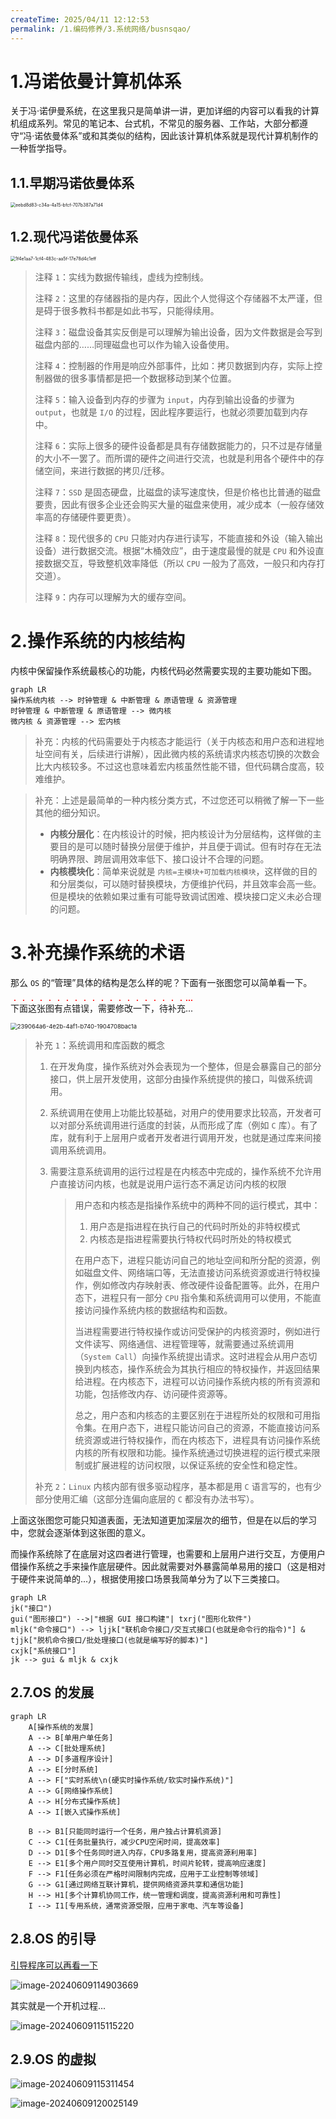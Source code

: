 ```yaml
---
createTime: 2025/04/11 12:12:53
permalink: /1.编码修养/3.系统网络/busnsqao/
---
```



# 1.冯诺依曼计算机体系

关于冯·诺伊曼系统，在这里我只是简单讲一讲，更加详细的内容可以看我的计算机组成系列。常见的笔记本、台式机，不常见的服务器、工作站，大部分都遵守“冯·诺依曼体系”或和其类似的结构，因此该计算机体系就是现代计算机制作的一种哲学指导。 

## 1.1.早期冯诺依曼体系

<img src="../../docs/notes/1.编码修养/3.系统网络/assets/eebd8d83-c34a-4a15-bfcf-707b387a71d4.png" title="" alt="eebd8d83-c34a-4a15-bfcf-707b387a71d4" style="zoom:50%;">

## 1.2.现代冯诺依曼体系

<img src="../../docs/notes/1.编码修养/3.系统网络/assets/1f4e1aa7-1cf4-483c-aa5f-17e78d4c1eff.png" title="" alt="1f4e1aa7-1cf4-483c-aa5f-17e78d4c1eff" style="zoom:50%;">

> 注释 `1`：实线为数据传输线，虚线为控制线。
>
> 注释 `2`：这里的存储器指的是内存，因此个人觉得这个存储器不太严谨，但是碍于很多教科书都是如此书写，只能得续用。
>
> 注释 `3`：磁盘设备其实反倒是可以理解为输出设备，因为文件数据是会写到磁盘内部的……同理磁盘也可以作为输入设备使用。
>
> 注释 `4`：控制器的作用是响应外部事件，比如：拷贝数据到内存，实际上控制器做的很多事情都是把一个数据移动到某个位置。
>
> 注释 `5`：输入设备到内存的步骤为 `input`，内存到输出设备的步骤为 `output`，也就是 `I/O` 的过程，因此程序要运行，也就必须要加载到内存中。 
>
> 注释 `6`：实际上很多的硬件设备都是具有存储数据能力的，只不过是存储量的大小不一罢了。而所谓的硬件之间进行交流，也就是利用各个硬件中的存储空间，来进行数据的拷贝/迁移。
>
> 注释 `7`：`SSD` 是固态硬盘，比磁盘的读写速度快，但是价格也比普通的磁盘要贵，因此有很多企业还会购买大量的磁盘来使用，减少成本（一般存储效率高的存储硬件要更贵）。
>
> 注释 `8`：现代很多的 `CPU` 只能对内存进行读写，不能直接和外设（输入输出设备）进行数据交流。根据“木桶效应”，由于速度最慢的就是 `CPU` 和外设直接数据交互，导致整机效率降低（所以 `CPU` 一般为了高效，一般只和内存打交道）。
>
> 注释 `9`：内存可以理解为大的缓存空间。

# 2.操作系统的内核结构

内核中保留操作系统最核心的功能，内核代码必然需要实现的主要功能如下图。

```mermaid
graph LR
操作系统内核 --> 时钟管理 & 中断管理 & 原语管理 & 资源管理
时钟管理 & 中断管理 & 原语管理 --> 微内核
微内核 & 资源管理 --> 宏内核
```

>   补充：内核的代码需要处于内核态才能运行（关于内核态和用户态和进程地址空间有关，后续进行讲解），因此微内核的系统请求内核态切换的次数会比大内核较多。不过这也意味着宏内核虽然性能不错，但代码耦合度高，较难维护。

>   补充：上述是最简单的一种内核分类方式，不过您还可以稍微了解一下一些其他的细分知识。
>
>   -   **内核分层化**：在内核设计的时候，把内核设计为分层结构，这样做的主要目的是可以随时替换分层便于维护，并且便于调试。但有时存在无法明确界限、跨层调用效率低下、接口设计不合理的问题。
>   -   **内核模块化**：简单来说就是 `内核=主模块+可加载内核模块`，这样做的目的和分层类似，可以随时替换模块，方便维护代码，并且效率会高一些。但是模块的依赖如果过重有可能导致调试困难、模块接口定义未必合理的问题。

# 3.补充操作系统的术语





那么 `OS` 的“管理”具体的结构是怎么样的呢？下面有一张图您可以简单看一下。

<span style="text-emphasis:filled red;">下面这张图有点错误，需要修改一下，待补充...</span>

<img title="" src="../../docs/notes/1.编码修养/3.系统网络/assets/239064a6-4e2b-4af1-b740-1904708bac1a.png" alt="239064a6-4e2b-4af1-b740-1904708bac1a" style="zoom:67%;">

> 补充 `1`：系统调用和库函数的概念
>
> 1. 在开发角度，操作系统对外会表现为一个整体，但是会暴露自己的部分接口，供上层开发使用，这部分由操作系统提供的接口，叫做系统调用。
>
> 2. 系统调用在使用上功能比较基础，对用户的使用要求比较高，开发者可以对部分系统调用进行适度的封装，从而形成了库（例如 `C` 库）。有了库，就有利于上层用户或者开发者进行调用开发，也就是通过库来间接调用系统调用。
>
> 3. 需要注意系统调用的运行过程是在内核态中完成的，操作系统不允许用户直接访问内核，也就是说用户运行态不满足访问内核的权限
>
>     >   用户态和内核态是指操作系统中的两种不同的运行模式，其中：
>     >
>     >   1.   用户态是指进程在执行自己的代码时所处的非特权模式
>     >   2.   内核态是指进程需要执行特权代码时所处的特权模式
>     >
>     >   在用户态下，进程只能访问自己的地址空间和所分配的资源，例如磁盘文件、网络端口等，无法直接访问系统资源或进行特权操作，例如修改内存映射表、修改硬件设备配置等。此外，在用户态下，进程只有一部分 `CPU` 指令集和系统调用可以使用，不能直接访问操作系统内核的数据结构和函数。
>     >
>     >   当进程需要进行特权操作或访问受保护的内核资源时，例如进行文件读写、网络通信、进程管理等，就需要通过系统调用（`System Call`）向操作系统提出请求。这时进程会从用户态切换到内核态，操作系统会为其执行相应的特权操作，并返回结果给进程。在内核态下，进程可以访问操作系统内核的所有资源和功能，包括修改内存、访问硬件资源等。
>     >
>     >   总之，用户态和内核态的主要区别在于进程所处的权限和可用指令集。在用户态下，进程只能访问自己的资源，不能直接访问系统资源或进行特权操作，而在内核态下，进程具有访问操作系统内核的所有权限和功能。操作系统通过切换进程的运行模式来限制或扩展进程的访问权限，以保证系统的安全性和稳定性。
>
> 补充 `2`：`Linux` 内核内部有很多驱动程序，基本都是用 `C` 语言写的，也有少部分使用汇编（这部分连偏向底层的 `C` 都没有办法书写）。

上面这张图您可能只知道表面，无法知道更加深层次的细节，但是在以后的学习中，您就会逐渐体到这张图的意义。

而操作系统除了在底层对这四者进行管理，也需要和上层用户进行交互，方便用户借操作系统之手来操作底层硬件。因此就需要对外暴露简单易用的接口（这是相对于硬件来说简单的...），根据使用接口场景我简单分为了以下三类接口。

```mermaid
graph LR
jk("接口")
gui("图形接口") -->|"根据 GUI 接口构建"| txrj("图形化软件")
mljk("命令接口") --> ljjk["联机命令接口/交互式接口(也就是命令行的指令)"] & tjjk["脱机命令接口/批处理接口(也就是编写好的脚本)"]
cxjk["系统接口"]
jk --> gui & mljk & cxjk
```



## 

## 2.7.OS 的发展

```mermaid
graph LR
    A[操作系统的发展] 
    A --> B[单用户单任务]
    A --> C[批处理系统]
    A --> D[多道程序设计]
    A --> E[分时系统]
    A --> F["实时系统\n(硬实时操作系统/软实时操作系统)"]
    A --> G[网络操作系统]
    A --> H[分布式操作系统]
    A --> I[嵌入式操作系统]

    B --> B1[只能同时运行一个任务，用户独占计算机资源]
    C --> C1[任务批量执行，减少CPU空闲时间，提高效率]
    D --> D1[多个任务同时进入内存，CPU多路复用，提高资源利用率]
    E --> E1[多个用户同时交互使用计算机，时间片轮转，提高响应速度]
    F --> F1[任务必须在严格时间限制内完成，应用于工业控制等领域]
    G --> G1[通过网络互联计算机，提供网络资源共享和通信功能]
    H --> H1[多个计算机协同工作，统一管理和调度，提高资源利用和可靠性]
    I --> I1[专用系统，通常资源受限，应用于家电、汽车等设备]
```

## 2.8.OS 的引导

[引导程序可以再看一下](https://www.bilibili.com/video/BV1YE411D7nH?p=10&spm_id_from=pageDriver&vd_source=c92c89dbfcf9cc30c48086469621f35b)

![image-20240609114903669](../../docs/notes/1.编码修养/3.系统网络/assets/image-20240609114903669.png)

其实就是一个开机过程...

![image-20240609115115220](../../docs/notes/1.编码修养/3.系统网络/assets/image-20240609115115220.png)

## 2.9.OS 的虚拟

![image-20240609115311454](../../docs/notes/1.编码修养/3.系统网络/assets/image-20240609115311454.png)

![image-20240609120025149](../../docs/notes/1.编码修养/3.系统网络/assets/image-20240609120025149.png)
